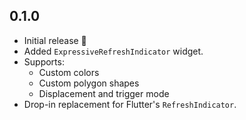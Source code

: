 ## 0.1.0

- Initial release 🎉
- Added `ExpressiveRefreshIndicator` widget.
- Supports:
    - Custom colors
    - Custom polygon shapes
    - Displacement and trigger mode
- Drop-in replacement for Flutter's `RefreshIndicator`.